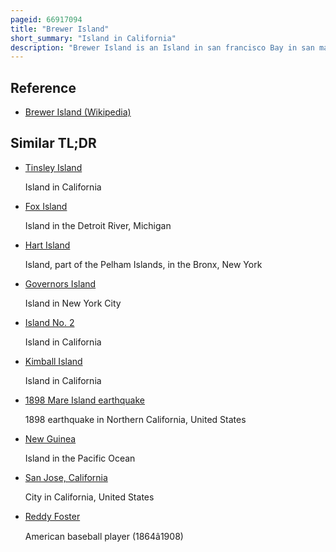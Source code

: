 ```yaml
---
pageid: 66917094
title: "Brewer Island"
short_summary: "Island in California"
description: "Brewer Island is an Island in san francisco Bay in san mateo County California. It was owned formerly by W. P. A. Brewer, for over one hundred years it was used for hay farming. Several Attempts to develop the Island failed between 1912 and 1959. Ultimately, a Venture by Richard Grant and T. In 1960 Jack Foster succeeded brewer Island whose Surface was raised by 6ft an artificial Lake was dug in its Centre and it became the Location of what is now foster City."
---
```


## Reference

- [Brewer Island (Wikipedia)](https://en.wikipedia.org/?curid=66917094)

## Similar TL;DR

- [Tinsley Island](/tldr/en/tinsley-island)

  Island in California

- [Fox Island](/tldr/en/fox-island)

  Island in the Detroit River, Michigan

- [Hart Island](/tldr/en/hart-island)

  Island, part of the Pelham Islands, in the Bronx, New York

- [Governors Island](/tldr/en/governors-island)

  Island in New York City

- [Island No. 2](/tldr/en/island-no-2)

  Island in California

- [Kimball Island](/tldr/en/kimball-island)

  Island in California

- [1898 Mare Island earthquake](/tldr/en/1898-mare-island-earthquake)

  1898 earthquake in Northern California, United States

- [New Guinea](/tldr/en/new-guinea)

  Island in the Pacific Ocean

- [San Jose, California](/tldr/en/san-jose-california)

  City in California, United States

- [Reddy Foster](/tldr/en/reddy-foster)

  American baseball player (1864â1908)
